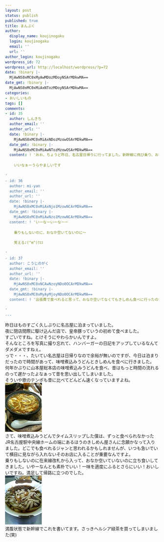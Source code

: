```yaml
---
layout: post
status: publish
published: true
title: まんぷく
author:
  display_name: koujinogaku
  login: koujinogaku
  email: ''
  url: ''
author_login: koujinogaku
wordpress_id: 72
wordpress_url: http://localhost/wordpress/?p=72
date: !binary |-
  MjAwNS0xMC0xMyAwMDozMDoyNSArMDkwMA==
date_gmt: !binary |-
  MjAwNS0xMC0xMiAxNTozMDoyNSArMDkwMA==
categories:
- おいしいもの
tags: []
comments:
- id: 35
  author: しんきち
  author_email: ''
  author_url: ''
  date: !binary |-
    MjAwNS0xMC0xMiAxNDozMzowOSArMDkwMA==
  date_gmt: !binary |-
    MjAwNS0xMC0xMiAwNTozMzowOSArMDkwMA==
  content: ! 'おお、ちょうど昨日、名古屋日帰りに行ってました。新幹線に飛び乗り、お客様対応、そして飛び乗り。。。うう、出張費が使いきれてません。

    いいなぁーうらやましいです

'
- id: 36
  author: mi-yan
  author_email: ''
  author_url: ''
  date: !binary |-
    MjAwNS0xMC0xMiAxNjo1MzowNCArMDkwMA==
  date_gmt: !binary |-
    MjAwNS0xMC0xMiAwNzo1MzowNCArMDkwMA==
  content: ! 'いーなーいーなーー

    乗りもしないのに、おなか空いてないのに～

    笑える♪(^m^)ｸｽｽ

'
- id: 37
  author: こうじのがく
  author_email: ''
  author_url: ''
  date: !binary |-
    MjAwNS0xMC0xNCAwNzoyNDo0OCArMDkwMA==
  date_gmt: !binary |-
    MjAwNS0xMC0xMyAyMjoyNDo0OCArMDkwMA==
  content: ! '出張費で食べれると思って、おなか空いてなくてもきしめん食べに行ったのですが、結局レシートは出ませんでした～(^^;)

'
---
```

<p>昨日はものすごく久しぶりに名古屋に泊まっていました。<br />
夜に閉店間際に駆け込んだ店で、皇帝豚っていうの初めて食べました。<br />
すごいですね。とけそうにやわらかいんですよ。<br />
そんなところを写真に撮り忘れて、ハンバーガーの日記をアップしているなんてダメダメですねぇ。<br />
っで・・・、たいてい名古屋は日帰りなので余裕が無いのですが、今日は泊まりだったので時間があって、味噌煮込みうどんときしめんを食べに行きました。<br />
何年かぶりに山本屋総本店の味噌煮込みうどんを食べ、昔はもっと時間の流れるのって遅かったよなぁって昔を思い出してしまいました。<br />
そういや歌のテンポも昔に比べてどんどん速くなっていますよね。<br />
<img src="/blog/img/20051013-1.jpg" alt="20051013-1.jpg" width="120" height="160" /><br />
さて、味噌煮込みうどんでタイムスリップした僕は、ずっと食べられなかったJR名古屋駅中央線ホームの端にあるほうのきしめん屋さんに念願かなって入りました。どこでも食べれるジャンと思われるかもしれませんが、いつも急いでいて横目に見ながら入れないそのお店に入ることが重要なんですよ。<br />
乗りもしないのに在来線改札から入って、おなか空いていないのに立ち食いしてきました。いやーなんとも素朴でいい！一味を適度にふるとさらにいい！おいしいですね。満足して帰路に立つのでした。<br />
<img src="/blog/img/20051013-2.jpg" alt="20051013-2.jpg" width="120" height="160" /><br />
満腹状態で新幹線でこれを書いてます。さっきヘルシア緑茶を買ってしまいました(笑)</p>
